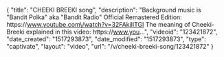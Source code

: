 {
    "title": "CHEEKI BREEKI song",
    "description": "Background music is \"Bandit Polka\" aka \"Bandit Radio\" Official Remastered Edition: https:\/\/www.youtube.com\/watch?v=32FAkjIlTGI The meaning of Cheeki-Breeki explained in this video: https:\/\/www.you...",
    "videoid": "123421872",
    "date_created": "1517293873",
    "date_modified": "1517293873",
    "type": "captivate",
    "layout": "video",
    "url": "\/v\/cheeki-breeki-song\/123421872"
}